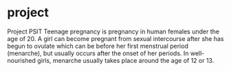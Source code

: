 # project
Project PSIT
Teenage pregnancy is pregnancy in human females under the age of 20. A girl can become pregnant from sexual intercourse after she has begun to ovulate which can be before her first menstrual period (menarche), but usually occurs after the onset of her periods. In well-nourished girls, menarche usually takes place around the age of 12 or 13.

